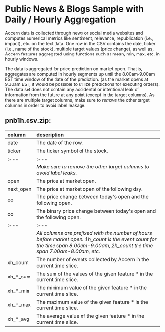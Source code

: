# Public News & Blogs Sample with Daily / Hourly Aggregation

Accern data is collected through news or social media websites and computes
numerical metrics like sentiment, relevance, republication (i.e., impact), etc.
on the text data. One row in the CSV contains the date, ticker (i.e., name of
the stock), multiple target values (price change), as well as, Accern features
aggregated using functions such as mean, min, max, etc. in hourly windows.

The data is aggregated for price prediction on market open. That is, aggregates
are computed in hourly segments up until the 8.00am-9.00am EST time window of
the date of the prediction. (as the market opens at 9.30am EST, it would be
possible to utilize predictions for executing orders).
The data set does not contain any accidental or intentional
leak of information from the future at any point (except in the target columns).
As there are multiple target columns, make sure to _remove_ the other target
columns in order to avoid label leakage.

## pnb1h.csv.zip:

| column | description |
| :---   | :---   |
| date | The date of the row. |
| ticker | The ticker symbol of the stock. |
| :---   | :---   |
| | _Make sure to remove the other target columns to avoid label leaks._ |
| open | The price at market open. |
| next_open | The price at market open of the following day. |
| oo | The price change between today's open and the following open. |
| oo | The binary price change between today's open and the following open. |
| :---   | :---   |
| | _All columns are prefixed with the number of hours before market open. 1h_count is the event count for the time span 8.00am-9.00am, 2h_count the time span 7.00am-8.00am, etc._ |
| xh_count | The number of events collected by Accern in the current time slice. |
| xh_&ast;_sum | The sum of the values of the given feature &ast; in the current time slice. |
| xh_&ast;_min | The minimum value of the given feature &ast; in the current time slice. |
| xh_&ast;_max | The maximum value of the given feature &ast; in the current time slice. |
| xh_&ast;_avg | The average value of the given feature &ast; in the current time slice. |
